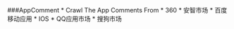###AppComment
		* Crawl The App Comments From 
			* 360
			* 安智市场
			* 百度移动应用
			* IOS
			* QQ应用市场
			* 搜狗市场
